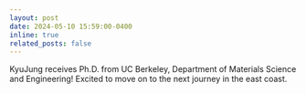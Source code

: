 ```yaml
---
layout: post
date: 2024-05-10 15:59:00-0400
inline: true
related_posts: false
---
```


KyuJung receives Ph.D. from UC Berkeley, Department of Materials Science and Engineering! Excited to move on to the next journey in the east coast.
